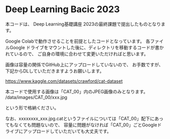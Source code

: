 # Deep Learning Bacic 2023
 
本コードは、
Deep Learning基礎講座 2023の最終課題で提出したものとなります。

Google Colabで動作させることを前提としたコードとなっています。
各ファイルGoogle ドライブをマウントした後に、ディレクトリを移動するコードが書かれているので、
ご自身の環境に合わせて変更いただければと思います。

画像は容量の関係でGitHub上にアップロードしていないので、
お手数ですが、下記からDLしていただきますようお願いします。

https://www.kaggle.com/datasets/crawford/cat-dataset


本コードで使用する画像は「CAT_00」内のJPEG画像のみとなります。
/data/images/CAT_00/xxx.jpg

という形で格納ください。

なお、xxxxxxxx_xxx.jpg.catというファイルについては「CAT_00」配下にあってもなくても問題ないので、
容量に問題がなければ「CAT_00」ごとGoogleドライブにアップロードしていただいても大丈夫です。